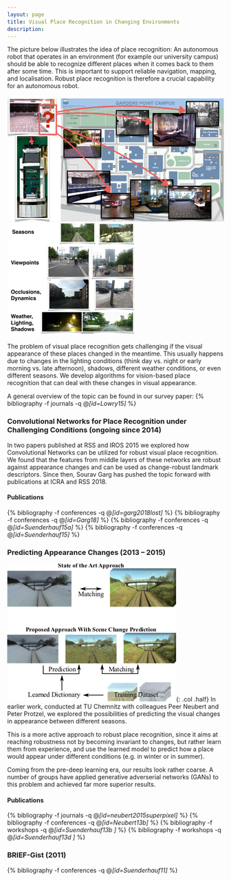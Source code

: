 ```yaml
---
layout: page
title: Visual Place Recognition in Changing Environments
description:
---
```



The picture below illustrates the idea of place recognition: An autonomous robot that operates in an environment (for example our university campus) should be able to recognize different places when it comes back to them after some time. This is important to support reliable navigation, mapping, and localisation. Robust place recognition is therefore a crucial capability for an autonomous robot.

<div class="img_row">
<img class="col half" src="/assets/img/projects/placeRecognition.png"/>
<img class="col half" src="/assets/img/projects/placeRecChallenges.png"/>
</div>



The problem of visual place recognition gets challenging if the visual appearance of these places changed in the meantime. This usually happens due to changes in the lighting conditions (think day vs. night or early morning vs. late afternoon), shadows, different weather conditions, or even different seasons.
We develop algorithms for vision-based place recognition that can deal with these changes in visual appearance.


A general overview of the topic can be found in our survey paper:
{% bibliography -f journals -q @*[id=Lowry15]* %}




### Convolutional Networks for Place Recognition under Challenging Conditions (ongoing since 2014)
In two papers published at RSS and IROS 2015 we explored how Convolutional Networks can be utilized for robust visual place recognition. We found that the features from middle layers of these networks are robust against appearance changes and can be used as change-robust landmark descriptors. Since then, Sourav Garg has pushed the topic forward with publications at ICRA and RSS 2018.



#### Publications
 {% bibliography -f conferences -q @*[id=garg2018lost]* %}
 {% bibliography -f conferences -q @*[id=Garg18]* %}
 {% bibliography -f conferences -q @*[id=Suenderhauf15a]* %}
 {% bibliography -f conferences -q @*[id=Suenderhauf15]* %}

### Predicting Appearance Changes (2013 – 2015)
![](/assets/img/projects/changePrediction.png){: .col .half}
In earlier work, conducted at TU Chemnitz with colleagues Peer Neubert and Peter Protzel, we explored the possibilities of predicting the visual changes in appearance between different seasons.

This is a more active approach to robust place recognition, since it aims at reaching robustness not by becoming invariant to changes, but rather  learn them from experience, and use the learned model to predict how a place would appear under different conditions (e.g. in winter or in summer).

Coming from the pre-deep learning era, our results look rather coarse. A number of groups have applied generative adverserial networks (GANs) to this problem and achieved far more superior results.


#### Publications

 {% bibliography -f journals -q @*[id=neubert2015superpixel]* %}
 {% bibliography -f conferences -q @*[id=Neubert13b]* %}
 {% bibliography -f workshops -q @*[id=Suenderhauf13b ]* %}
 {% bibliography -f workshops -q @*[id=Suenderhauf13d ]* %}


### BRIEF-Gist (2011)
 {% bibliography -f conferences -q @*[id=Suenderhauf11]* %}

